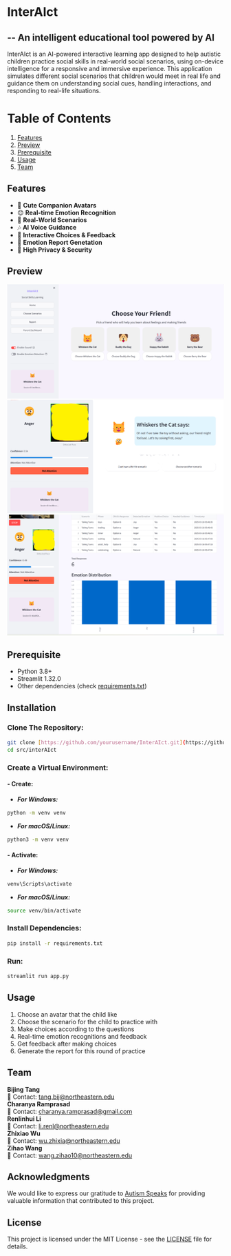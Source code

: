 # InterAIct

## -- An intelligent educational tool powered by AI

InterAIct is an AI-powered interactive learning app designed to help autistic children practice social skills in real-world social scenarios, using on-device intelligence for a responsive and immersive experience. This application simulates different social scenarios that children would meet in real life and guidance them on understanding social cues, handling interactions, and responding to real-life situations.

# Table of Contents

1. [Features](#features)
2. [Preview](#preview)
3. [Prerequisite](#prerequisite)
4. [Usage](#usage)
5. [Team](#team)

## Features

- 🐶 **Cute Companion Avatars**
- 😊 **Real-time Emotion Recognition**
- 🛝 **Real-World Scenarios**
- 🎶 **AI Voice Guidance**
- 👏 **Interactive Choices & Feedback**
- 📝 **Emotion Report Genetation**
- 🛟 **High Privacy & Security**

## Preview

![AI Learning Screenshot](screenshots/choosing_avatars.png)
![AI Learning Screenshot](screenshots/process.png)
![AI Learning Screenshot](screenshots/report.png)

## Prerequisite

- Python 3.8+
- Streamlit 1.32.0
- Other dependencies (check [requirements.txt](src/interAIct/requirements.txt))

## Installation

### Clone The Repository:

```bash
git clone [https://github.com/yourusername/InterAIct.git](https://github.com/woodsxwu/InterAIct.git)
cd src/interAIct
```

### Create a Virtual Environment:

#### - Create:

- ***For Windows:***

```bash
python -m venv venv
```

- ***For macOS/Linux:***

```bash
python3 -m venv venv
```

#### - Activate:

- ***For Windows:***

```bash
venv\Scripts\activate
```

- ***For macOS/Linux:***

```bash
source venv/bin/activate
```

### Install Dependencies:

```bash
pip install -r requirements.txt
```

### Run:

```bash
streamlit run app.py
```

## Usage

1. Choose an avatar that the child like
2. Choose the scenario for the child to practice with
3. Make choices according to the questions
4. Real-time emotion recognitions and feedback
5. Get feedback after making choices
6. Generate the report for this round of practice

## Team

**Bijing Tang**  
📧 Contact: [tang.bij@northeastern.edu](mailto:tang.bij@northeastern.edu)  
**Charanya Ramprasad**  
📧 Contact: [charanya.ramprasad@gmail.com](mailto:charanya.ramprasad@gmail.com)  
**Renlinhui Li**  
📧 Contact: [li.renl@northeastern.edu](mailto:li.renl@northeastern.edu)  
**Zhixiao Wu**  
📧 Contact: [wu.zhixia@northeastern.edu](mailto:wu.zhixia@northeastern.edu)  
**Zihao Wang**  
📧 Contact: [wang.zihao10@northeastern.edu](mailto:wang.zihao10@northeastern.edu)

## Acknowledgments

We would like to express our gratitude to [Autism Speaks](https://www.autismspeaks.org/social-skills-and-autism) for providing valuable information that contributed to this project.

## License

This project is licensed under the MIT License - see the [LICENSE](LICENSE) file for details.
